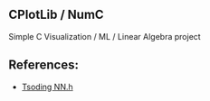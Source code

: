 ## CPlotLib / NumC
 Simple C Visualization / ML / Linear Algebra project

## References:
- [Tsoding NN.h](https://github.com/tsoding/nn.h)
